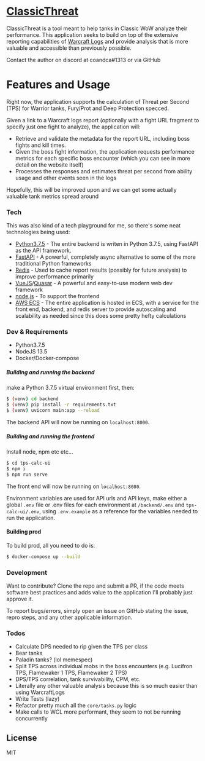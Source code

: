 # [ClassicThreat](https://classicthreat.com)

ClassicThreat is a tool meant to help tanks in Classic WoW analyze their performance. This application seeks to build on top of the extensive reporting capabilities of [Warcraft Logs](classic.warcraftlogs.com) and provide analysis that is more valuable and accessible than previously possible.

Contact the author on discord at coandca#1313 or via GitHub
# Features and Usage

Right now, the application supports the calculation of Threat per Second (TPS) for Warrior tanks, Fury/Prot and Deep Protection specced. 

Given a link to a Warcraft logs report (optionally with a fight URL fragment to specify just one fight to analyze), the application will:
  - Retrieve and validate the metadata for the report URL, including boss fights and kill times.
  - Given the boss fight information, the application requests performance metrics for each specific boss encounter (which you can see in more detail on the website itself)
  - Processes the responses and estimates threat per second from ability usage and other events seen in the logs

Hopefully, this will be improved upon and we can get some actually valuable tank metrics spread around

### Tech

This was also kind of a tech playground for me, so there's some neat technologies being used:

* [Python3.7.5](https://www.python.org/) - The entire backend is writen in Python 3.7.5, using FastAPI as the API framework.
* [FastAPI](https://github.com/tiangolo/fastapi) - A powerful, completely async alternative to some of the more traditional Python frameworks
* [Redis](https://redis.io/) - Used to cache report results (possibly for future analysis) to improve performance primarily
* [VueJS](https://vuejs.org/)/[Quasar](https://quasar.dev/) - A powerful and easy-to-use modern web dev framework
* [node.js](https://nodejs.org/en/) - To support the frontend
* [AWS ECS](https://aws.amazon.com/ecs/) - The entire application is hosted in ECS, with a service for the front end, backend, and redis server to provide autoscaling and scalability as needed since this does some pretty hefty calculations

### Dev & Requirements

* Python3.7.5
* NodeJS 13.5
* Docker/Docker-compose


##### Building and running the backend 
make a Python 3.7.5 virtual environment first, then:
```sh
$ (venv) cd backend
$ (venv) pip install -r requirements.txt
$ (venv) uvicorn main:app --reload
```

The backend API will now be running on `localhost:8000`.

##### Building and running the frontend
Install node, npm etc etc...
```sh
$ cd tps-calc-ui
$ npm i
$ npm run serve
```

The front end will now be running on `localhost:8080`.

Environment variables are used for API urls and API keys, make either a global `.env` file or .env files for each environment at `/backend/.env` and `tps-calc-ui/.env`, using `.env.example` as a reference for the variables needed to run the application.

#### Building prod
To build prod, all you need to do is:
```sh
$ docker-compose up --build
```

### Development

Want to contribute? Clone the repo and submit a PR, if the code meets software best practices and adds value to the application I'll probably just approve it. 

To report bugs/errors, simply open an issue on GitHub stating the issue, repro steps, and any other applicable information.

### Todos
 - Calculate DPS needed to rip given the TPS per class
 - Bear tanks
 - Paladin tanks? (lol memespec)
 - Split TPS across individual mobs in the boss encounters (e.g. Lucifron TPS, Flamewaker 1 TPS, Flamewaker 2 TPS)
 - DPS/TPS correlation, tank survivability, CPM, etc.
 - Literally any other valuable analysis because this is so much easier than using WarcraftLogs
 - Write Tests (lazy)
 - Refactor pretty much all the `core/tasks.py` logic
 - Make calls to WCL more performant, they seem to not be running concurrently

License
----

MIT


